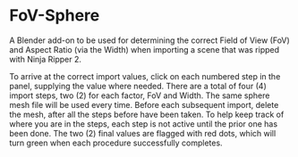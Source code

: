 # FoV-Sphere
A Blender add-on to be used for determining the correct Field of View (FoV) and Aspect Ratio (via the Width) when importing a scene that was ripped with Ninja Ripper 2.


To arrive at the correct import values, click on each numbered step in the panel, supplying the value where needed. There are a total of four (4) import steps, two (2) for each factor, FoV and Width. The same sphere mesh file will be used every time. Before each subsequent import, delete the mesh, after all the steps before have been taken. To help keep track of where you are in the steps, each step is not active until the prior one has been done. The two (2) final values are flagged with red dots, which will turn green when each procedure successfully completes.
